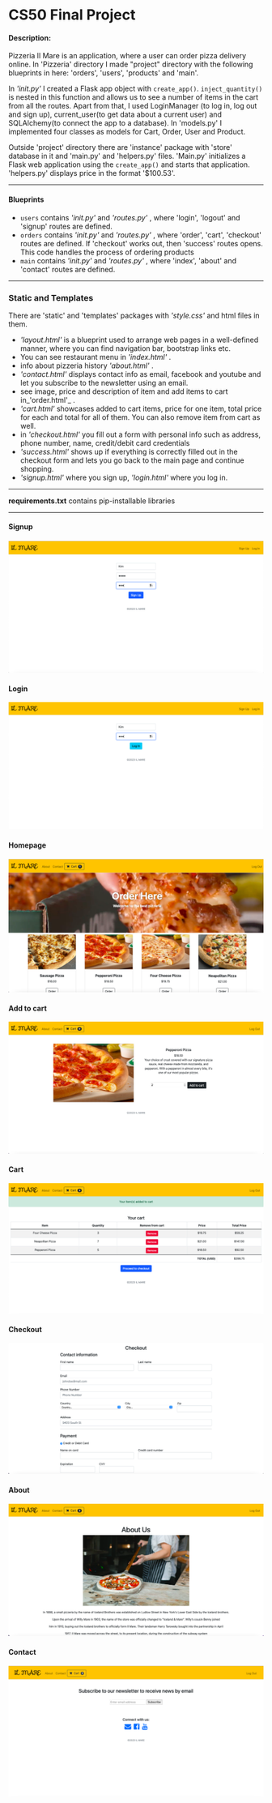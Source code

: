 # CS50 Final Project
#### Description:
Pizzeria Il Mare is an application, where a user can order pizza delivery online.
In 'Pizzeria' directory I made "project" directory with the following blueprints in here: 'orders', 'users', 'products' and 'main'. 

In _'init.py'_ I created a Flask app object with `create_app()`. `inject_quantity()` is nested in this function and allows us to see a number of items in the cart from all the routes. Apart from that, I used LoginManager (to log in, log out and sign up), current_user(to get data about a current user) and SQLAlchemy(to connect the app to a database). In 'models.py' I implemented four classes as models for Cart, Order, User and Product.

Outside 'project' directory there are 'instance' package with 'store' database in it and 'main.py' and 'helpers.py' files. 
'Main.py' initializes a Flask web application using the `create_app()` and starts that application. 'helpers.py' displays price in the format '$100.53'.

***

#### Blueprints

+ `users` contains _'init.py'_ and _'routes.py'_ , where 'login', 'logout' and 'signup' routes are defined.
+ `orders` contains _'init.py'_ and _'routes.py'_ , where 'order', 'cart', 'checkout' routes are defined. If 'checkout' works out, then 'success' routes opens. This code handles the process of ordering products
+ `main` contains _'init.py'_ and _'routes.py'_ , where 'index', 'about' and 'contact' routes are defined.

***

### Static and Templates

There are 'static' and 'templates' packages with _'style.css'_ and html files in them. 
- _'layout.html'_ is a blueprint used to arrange web pages in a well-defined manner, where you can find navigation bar, bootstrap links etc.
- You can see restaurant menu in _'index.html'_ . 
- info about pizzeria history _'about.html'_ . 
- _'contact.html'_ displays contact info as email, facebook and youtube and let you subscribe to the newsletter using an email. 
- see image, price and description of item and add items to cart in_'order.html'_ .  
- _'cart.html'_ showcases added to cart items, price for one item, total price for each and total for all of them. You can also remove item from cart as well.
- in _'checkout.html'_ you fill out a form with personal info such as address, phone number, name, credit/debit card credentials 
- _'success.html'_ shows up if everything is correctly filled out in the checkout form and lets you go back to the main page and continue shopping.
- _'signup.html'_ where you sign up, _'login.html'_ where you log in.

*** 

**requirements.txt** contains pip-installable libraries

***
#### Signup
![alt text](images/signup.png)

#### Login
![alt text](images/login.png)

#### Homepage
![alt text](images/homepage.png)

#### Add to cart
![alt text](images/addToCart.png)

#### Cart
![alt text](images/cart.png)

#### Checkout
![alt text](images/checkout.png)

#### About
![alt text](images/about.png)

#### Contact
![alt text](images/contact.png)
